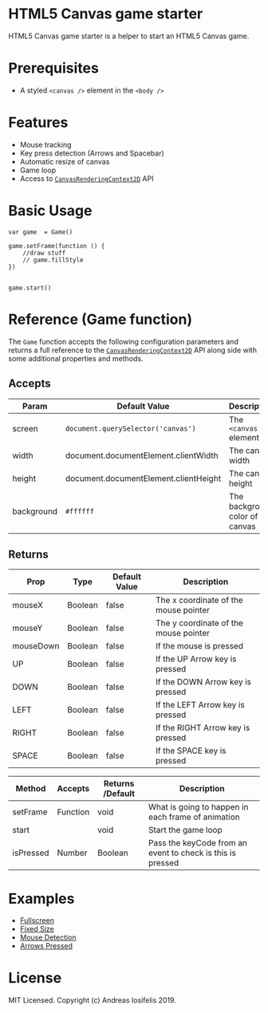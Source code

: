 # HTML5 Canvas game starter

HTML5 Canvas game starter is a helper to start an HTML5 Canvas game.

# Prerequisites

-   A styled `<canvas />` element in the `<body />`

# Features

-   Mouse tracking
-   Key press detection (Arrows and Spacebar)
-   Automatic resize of canvas
-   Game loop
-   Access to [`CanvasRenderingContext2D`](https://developer.mozilla.org/en-US/docs/Web/API/) API

# Basic Usage

```
var game  = Game()

game.setFrame(function () {
    //draw stuff
    // game.fillStyle
})


game.start()
```

# Reference (Game function)

The `Game` function accepts the following configuration parameters and returns a full reference to the [`CanvasRenderingContext2D`](https://developer.mozilla.org/en-US/docs/Web/API/CanvasRenderingContext2D) API along side with some additional properties and methods.

## Accepts

| Param      | Default Value                         | Description                        |
| ---------- | ------------------------------------- | ---------------------------------- |
| screen     | `document.querySelector('canvas')`    | The `<canvas />` element           |
| width      | document.documentElement.clientWidth  | The canvas width                   |
| height     | document.documentElement.clientHeight | The canvas height                  |
| background | `#ffffff`                             | The background color of the canvas |

## Returns

| Prop      | Type    | Default Value | Description                           |
| --------- | ------- | ------------- | ------------------------------------- |
| mouseX    | Boolean | false         | The x coordinate of the mouse pointer |
| mouseY    | Boolean | false         | The y coordinate of the mouse pointer |
| mouseDown | Boolean | false         | If the mouse is pressed               |
| UP        | Boolean | false         | If the UP Arrow key is pressed        |
| DOWN      | Boolean | false         | If the DOWN Arrow key is pressed      |
| LEFT      | Boolean | false         | If the LEFT Arrow key is pressed      |
| RIGHT     | Boolean | false         | If the RIGHT Arrow key is pressed     |
| SPACE     | Boolean | false         | If the SPACE key is pressed           |

| Method    | Accepts  | Returns /Default | Description                                                |
| --------- | -------- | ---------------- | ---------------------------------------------------------- |
| setFrame  | Function | void             | What is going to happen in each frame of animation         |
| start     |          | void             | Start the game loop                                        |
| isPressed | Number   | Boolean          | Pass the keyCode from an event to check is this is pressed |

# Examples

-   [Fullscreen](https://github.com/aiosifelis/game-starter/blob/master/examples/fullscreen.html)
-   [Fixed Size](https://github.com/aiosifelis/game-starter/blob/master/examples/fixed-size.html)
-   [Mouse Detection](https://github.com/aiosifelis/game-starter/blob/master/examples/mouse-detection.html)
-   [Arrows Pressed](https://github.com/aiosifelis/game-starter/blob/master/examples/arrows-pressed.html)

# License

MIT Licensed. Copyright (c) Andreas Iosifelis 2019.
